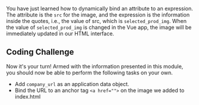 You have just learned how to dynamically bind an attribute to an expression. The attribute is the `src` for the image, and the expression is the information inside the quotes, i.e., the value of src, which is `selected_prod_img`. When the value of `selected_prod_img` is changed in the Vue app, the image will be immediately updated in our HTML interface.

## Coding Challenge

Now it's your turn! Armed with the information presented in this module, you should now be able to perform the following tasks on your own.

- Add `company_url` as an application data object.
- Bind the URL to an anchor tag `<a href="">` on the image we added to index.html

